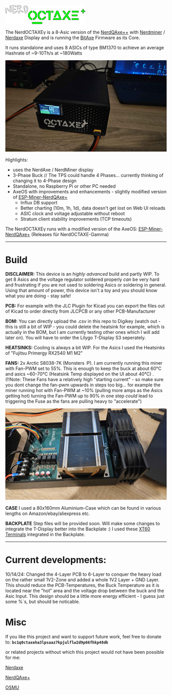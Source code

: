 <img src="https://github.com/Patsch91/NerdOCTAXE-Plus/blob/main/Nerd0ctaxe%2B-Logo%20green250.png" width="250px">

The NerdOCTAXEγ is a 8-Asic version of the [NerdQAxe++](https://github.com/shufps/qaxe) with [Nerdminer](https://github.com/BitMaker-hub/NerdMiner_v2) / [Nerdaxe](https://github.com/BitMaker-hub/NerdAxeUltra) Display and is running the [BitAxe](https://github.com/skot/bitaxe) Firmware as its Core.

It runs standalone and uses 8 ASICs of type BM1370 to achieve an average Hashrate of ~9-10Th/s at ~180Watts 


<img src="https://github.com/Patsch91/NerdOCTAXE-Gamma/blob/feat_bm1370/GammaFront.jpg" width="700px">

Highlights:

- uses the NerdAxe / NerdMiner display
- 3-Phase Buck  // The TPS could handle 4 Phases... currently thinking of changing it to 4-Phase design
- Standalone, no Raspberry Pi or other PC needed
- AxeOS with improvements and enhancements - slightly modified version of [ESP-Miner-NerdQAxe+](https://github.com/shufps/ESP-Miner-NerdQAxePlus)
  - Influx DB support
  - Better charting (10m, 1h, 1d), data doesn't get lost on Web UI reloads 
  - ASIC clock and voltage adjustable without reboot
  - Stratum client stability improvements (TCP timeouts)

The NerdOCTAXEγ runs with a modified version of the AxeOS: [ESP-Miner-NerdQAxe+](https://github.com/shufps/ESP-Miner-NerdQAxePlus) (Releases für NerdOCTAXE-Gamma)

-------------------------------

# Build

**DISCLAIMER:** This device is an *highly advanced* build and partly WIP. To get 8 Asics and the voltage regulator soldered properly *can* be very hard and frustrating if you are not used to soldering Asics or soldering in general. Using that amount of power, this device isn't a toy and you should know what you are doing - stay safe!

**PCB:** For example with the JLC Plugin for Kicad you can export the files out of Kicad to order directly from JLCPCB or any other PCB-Manufacturer

**BOM:** You can directly upload the .csv in this repo to Digikey (watch out - this is still a bit of WIP - you could delete the heatsink for example, which is actually in the BOM, but I am currently testing other ones which I will add later on). You will have to order the Lilygo T-Display S3 seperately.

**HEATSINKS:** Cooling is always a bit WIP. For the Asics I used the Heatsinks of "Fujitsu Primergy RX2540 M1 M2" 

**FANS:**  2x Arctic S8038-7K (Monsters :P).  I am currently running this miner with Fan-PWM set to 55%. This is enough to keep the buck at about 60°C and asics ~60-70°C (Heatsink Temp displayed on the UI about 40°C) . (!!Note: These Fans have a relatively high "starting current" - so make sure you dont change the fan-pwm upwards in steps too big... for example the miner running hot with Fan-PWM at ~10% (pulling more amps as the Asics getting hot) turning the Fan-PWM up to 90% in one step *could* lead to triggering the Fuse as the fans are pulling heavy to "accelerate")

<img src="https://github.com/Patsch91/NerdOCTAXE-Gamma/blob/feat_bm1370/GammaOpen.jpg" width="800px">

**CASE** I used a 80x160mm Aluminium-Case which can be found in various lengths on Amazon/ebay/aliexpress etc.

**BACKPLATE** Step files will be provided soon. Will make some changes to integrate the T-Display better into the Backplate :) I used these [XT60 Terminals](https://www.amazon.de/VUNIVERSUM-XT60BE-F-Einbaustecker-Wassergesch%C3%BCtzt-Goldstecker/dp/B0BY5SSBNL/ref=sr_1_1?__mk_de_DE=%C3%85M%C3%85%C5%BD%C3%95%C3%91&crid=34SJX8BBY8ON9&dib=eyJ2IjoiMSJ9.1gWRfzyjYg4bochdDJrZlRVYumEdfbuNmB9-tGHzJcIb43ml4XVsd7a3uDXD2iBPC0VDiEgHDlwWwVkF-92e74IFhp-S4UWtzd6yQ47CHllmSU8KjdiRrpzJARoorImGF0pPt3yHRGvtf1Ozm4UyCUMyZ6IReK-jElBGeGyKX8cTt_2FxpvnRJDy0r_NakaZLaCqHOmzsKAQ0OkySNdaHGHs4863GlvpFFscyhVBi2-jv66gvIWAMFURS7OmJllvcU08Q1x8cLdpYHryuXGPbBDmlPvm5ogLmzHkYKdlI_g.x6tgIGdrJyV-OXpLUBDueyoo4Cg18nlT5IFb1QiYruQ&dib_tag=se&keywords=vuniversum%2Bxt60be&qid=1725552322&sprefix=vuniversum%2Bxt60be%2Caps%2C89&sr=8-1&th=1=) integrated in the Backplate.


-------------------------------

Current developments:
====
10/14/24: Changed the 4-Layer PCB to 6-Layer to conquer the heavy load on the rather small 1V2-Zone and added a whole 1V2 Layer + GND Layer. This should reduce the PCB-Temperatures, the Buck Temperature as it is located near the "hot" area and the voltage drop between the buck and the Asic Input. This design should be a little more energy efficient - I guess just some %´s, but should be noticable. 



Misc
====
If you like this project and want to support future work, feel free to donate to:
**`bc1q0ctaxeha3lpsaaz7kpjulflw2d9p66fhkp48dk`**


or related projects without which this project would not have been possible for me:

[Nerdaxe](https://github.com/BitMaker-hub/NerdAxeUltra)

[NerdQAxe+](https://github.com/shufps/qaxe)

[OSMU](https://osmu.wiki/)

